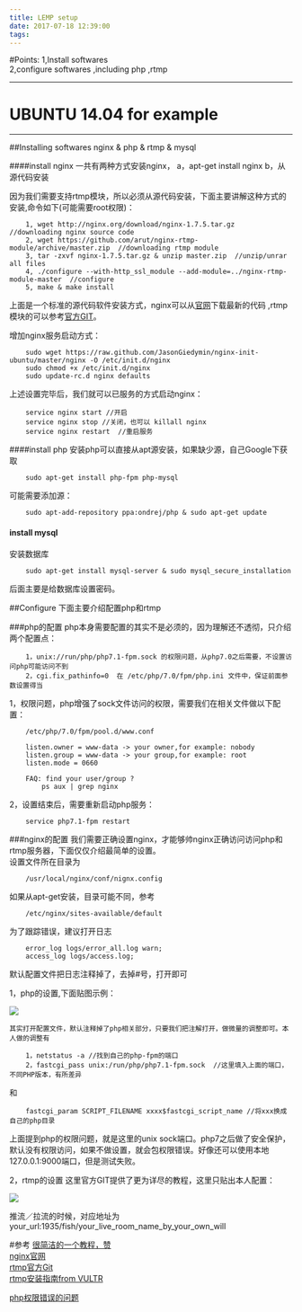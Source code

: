 ```yaml
---
title: LEMP setup
date: 2017-07-18 12:39:00
tags:
---
```


#Points:
1,Install softwares   
2,configure softwares ,including php ,rtmp  

--------------
UBUNTU 14.04 for example
==================
---------------


##Installing softwares 
nginx & php & rtmp & mysql

####install nginx
		一共有两种方式安装nginx，
		a，apt-get install nginx	
		b，从源代码安装
		
因为我们需要支持rtmp模块，所以必须从源代码安装，下面主要讲解这种方式的安装,命令如下(可能需要root权限)：
		
		1, wget http://nginx.org/download/nginx-1.7.5.tar.gz  //downloading nginx source code
		2, wget https://github.com/arut/nginx-rtmp-module/archive/master.zip  //downloading rtmp module
		3, tar -zxvf nginx-1.7.5.tar.gz & unzip master.zip  //unzip/unrar all files
		4, ./configure --with-http_ssl_module --add-module=../nginx-rtmp-module-master  //configure
		5, make & make install 
上面是一个标准的源代码软件安装方式，nginx可以从[官网](http://nginx.org/en/download.html)下载最新的代码 ,rtmp模块的可以参考[官方GIT](https://github.com/arut/nginx-rtmp-module)。   

增加nginx服务启动方式：
		
		sudo wget https://raw.github.com/JasonGiedymin/nginx-init-ubuntu/master/nginx -O /etc/init.d/nginx
		sudo chmod +x /etc/init.d/nginx
		sudo update-rc.d nginx defaults
上述设置完毕后，我们就可以已服务的方式启动nginx：

		service nginx start //开启
		service nginx stop //关闭，也可以 killall nginx
		service nginx restart  //重启服务

####install php
安装php可以直接从apt源安装，如果缺少源，自己Google下获取   

		sudo apt-get install php-fpm php-mysql 
可能需要添加源：

		sudo apt-add-repository ppa:ondrej/php & sudo apt-get update
		

#### install mysql
安装数据库

		sudo apt-get install mysql-server & sudo mysql_secure_installation
		
后面主要是给数据库设置密码。


##Configure
下面主要介绍配置php和rtmp

###php的配置
php本身需要配置的其实不是必须的，因为理解还不透彻，只介绍两个配置点：
		
		1，unix://run/php/php7.1-fpm.sock 的权限问题，从php7.0之后需要，不设置访问php可能访问不到
		2，cgi.fix_pathinfo=0  在 /etc/php/7.0/fpm/php.ini 文件中，保证前面参数设置得当
		
1，权限问题，php增强了sock文件访问的权限，需要我们在相关文件做以下配置：
		
		/etc/php/7.0/fpm/pool.d/www.conf
		
		listen.owner = www-data -> your owner,for example: nobody
		listen.group = www-data -> your group,for example: root
		listen.mode = 0660
		
		FAQ: find your user/group ?
			ps aux | grep nginx 

2，设置结束后，需要重新启动php服务：

		service php7.1-fpm restart


###nginx的配置
我们需要正确设置nginx，才能够帅nginx正确访问访问php和rtmp服务器，下面仅仅介绍最简单的设置。  
设置文件所在目录为  

		/usr/local/nginx/conf/nignx.config 
如果从apt-get安装，目录可能不同，参考 

		/etc/nginx/sites-available/default

为了跟踪错误，建议打开日志
		
		error_log logs/error_all.log warn;
		access_log logs/access.log;
默认配置文件把日志注释掉了，去掉#号，打开即可  

1，php的设置,下面贴图示例：  

![](/images/phpset.png)
  
	其实打开配置文件，默认注释掉了php相关部分，只要我们把注解打开，做微量的调整即可。本人做的调整有
	
		1，netstatus -a //找到自己的php-fpm的端口
		2，fastcgi_pass unix:/run/php/php7.1-fpm.sock  //这里填入上面的端口，不同PHP版本，有所差异
和

		fastcgi_param SCRIPT_FILENAME xxxx$fastcgi_script_name //将xxx换成自己的php目录	
	
上面提到php的权限问题，就是这里的unix sock端口。php7之后做了安全保护，默认没有权限访问，如果不做设置，就会包权限错误。好像还可以使用本地127.0.0.1:9000端口，但是测试失败。


2，rtmp的设置
这里官方GIT提供了更为详尽的教程，这里只贴出本人配置：

![](/images/rtmpset.png)
	
推流／拉流的时候，对应地址为 your_url:1935/fish/your_live_room_name_by_your_own_will


#参考
[很简洁的一个教程，赞](https://www.digitalocean.com/community/tutorials/how-to-install-linux-nginx-mysql-php-lemp-stack-in-ubuntu-16-04)	
[nginx官网](http://nginx.org/)		
[rtmp官方Git](https://github.com/arut/nginx-rtmp-module)  
[rtmp安装指南from VULTR](https://www.vultr.com/docs/setup-nginx-rtmp-on-ubuntu-14-04)  
[]()	

[php权限错误的问题](https://stackoverflow.com/questions/23443398/nginx-error-connect-to-php5-fpm-sock-failed-13-permission-denied)	





			
	